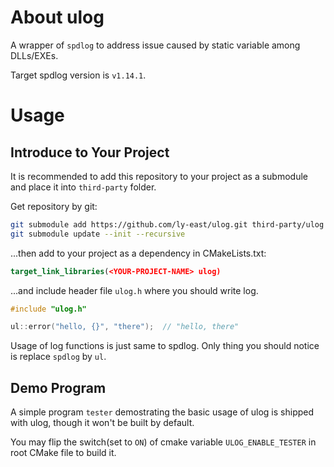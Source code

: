 # About ulog
A wrapper of `spdlog` to address issue caused by static variable among DLLs/EXEs.

Target spdlog version is `v1.14.1`.

# Usage

## Introduce to Your Project

It is recommended to add this repository to your project as a submodule and place it into `third-party` folder.

Get repository by git:

``` sh
git submodule add https://github.com/ly-east/ulog.git third-party/ulog
git submodule update --init --recursive
```

...then add to your project as a dependency in CMakeLists.txt:

``` cmake
target_link_libraries(<YOUR-PROJECT-NAME> ulog)
```

...and include header file `ulog.h` where you should write log.

``` cpp
#include "ulog.h"

ul::error("hello, {}", "there");  // "hello, there"
```

Usage of log functions is just same to spdlog. Only thing you should notice is replace `spdlog` by `ul`.

## Demo Program

A simple program `tester` demostrating the basic usage of ulog is shipped with ulog, though it won't be built by default.

You may flip the switch(set to `ON`) of cmake variable `ULOG_ENABLE_TESTER` in root CMake file to build it.
